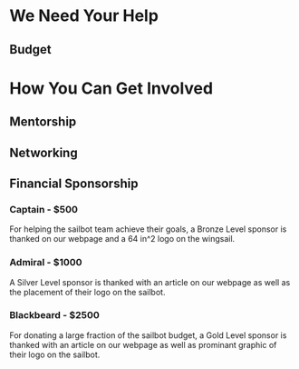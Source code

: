 # We Need Your Help

## Budget

# How You Can Get Involved

## Mentorship

## Networking

## Financial Sponsorship

### Captain - $500

For helping the sailbot team achieve their goals, a Bronze Level sponsor is
thanked on our webpage and a 64 in^2 logo on the wingsail.

### Admiral - $1000

A Silver Level sponsor is thanked with an article on our webpage as well as
the placement of their logo on the sailbot.

### Blackbeard - $2500

For donating a large fraction of the sailbot budget, a Gold Level sponsor is
thanked with an article on our webpage as well as prominant graphic of their
logo on the sailbot.

